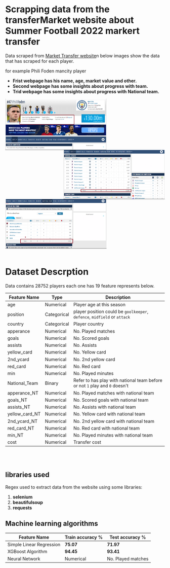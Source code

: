 # Scrapping data from the transferMarket website about Summer Football 2022 markert transfer
Data scraped from [Market Transfer website](https://www.transfermarkt.com/)n below images show the data that has scraped for each player. 

for example Phili Foden mancity player 
- **Frist webpage has his name, age, market value and other.**
- **Second webpage has some insights about progress with team.**
- **Trid webpage has some insights about progress with National team.**


<img align="left" width="320" src='00 Docs/image_1.png'>    
<img align="right" width="320" src='00 Docs/image_2.png'>  
<img align="center" width="320" src='00 Docs/image_3.png'>  

</br>
</br>

# Dataset Descrption
Data contains 28752 players each one has 19 feature represents below.

|Feature Name    |Type                           |Description                    |
|----------------|-------------------------------|-------------------------------|
|age             |Numerical                               |Player age at this season|
|position        |Categorical                             |player position could be `goolkeeper`, `defence`, `midfield` or `attack`|
|country         |Categorical                             |Player country        |
|apperance       |Numerical                               |No. Played matches    |
|goals           |Numerical                               |No. Scored goals      |
|assists         |Numerical                               |No. Assists           |
|yellow_card     |Numerical                               |No. Yellow card       |
|2nd_ycard       |Numerical                               |No. 2nd yellow card   |
|red_card        |Numerical                               |No. Red card          |
|min             |Numerical                               |No. Played minutes    |
|National_Team   |Binary                                  |Refer to has play with national team before or not `1` play and `0` doesn't|
|apperance_NT    |Numerical                               |No. Played matches with national team    |
|goals_NT        |Numerical                               |No. Scored goals with national team      |
|assists_NT      |Numerical                               |No. Assists with national team            |
|yellow_card_NT  |Numerical                               |No. Yellow card with national team        |
|2nd_ycard_NT    |Numerical                               |No. 2nd yellow card with national team    |
|red_card_NT	 |Numerical                               |No. Red card with national team           |
|min_NT	         |Numerical                               |No. Played minutes with national team     |	
|cost	         |Numerical                               |Transfer cost         |




</br>
</br>


	

## libraries used 
Regex used to extract data from the website using some libraries:
1. **selenium**
2. **beautifulsoup**
3. **requests**







## Machine learning algorithms
|Feature Name    	 |Train accuracy %               |Test accuracy %       |
|------------------------|-------------------------------|----------------------|
|Simple Linear Regression|**75.07**           		 |**71.97**   		|
|XGBoost Algorithm       |**94.45**                    	 |**93.41**      	|
|Neural Network          |Numerical                      |No. Played matches    |
